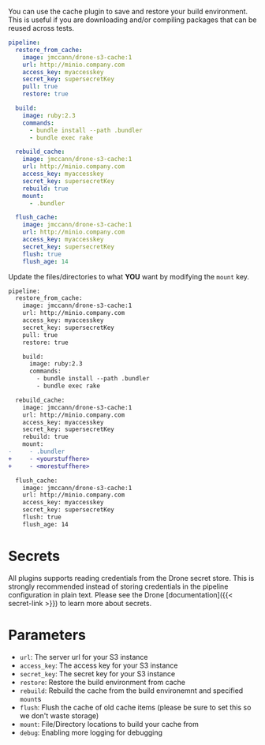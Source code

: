 You can use the cache plugin to save and restore your build environment.  This
is useful if you are downloading and/or compiling packages that can be reused
across tests.

```yaml
pipeline:
  restore_from_cache:
    image: jmccann/drone-s3-cache:1
    url: http://minio.company.com
    access_key: myaccesskey
    secret_key: supersecretKey
    pull: true
    restore: true

  build:
    image: ruby:2.3
    commands:
      - bundle install --path .bundler
      - bundle exec rake

  rebuild_cache:
    image: jmccann/drone-s3-cache:1
    url: http://minio.company.com
    access_key: myaccesskey
    secret_key: supersecretKey
    rebuild: true
    mount:
      - .bundler

  flush_cache:
    image: jmccann/drone-s3-cache:1
    url: http://minio.company.com
    access_key: myaccesskey
    secret_key: supersecretKey
    flush: true
    flush_age: 14
```

Update the files/directories to what **YOU** want by modifying the `mount` key.

```diff
pipeline:
  restore_from_cache:
    image: jmccann/drone-s3-cache:1
    url: http://minio.company.com
    access_key: myaccesskey
    secret_key: supersecretKey
    pull: true
    restore: true

    build:
      image: ruby:2.3
      commands:
        - bundle install --path .bundler
        - bundle exec rake

  rebuild_cache:
    image: jmccann/drone-s3-cache:1
    url: http://minio.company.com
    access_key: myaccesskey
    secret_key: supersecretKey
    rebuild: true
    mount:
-     - .bundler
+     - <yourstuffhere>
+     - <morestuffhere>

  flush_cache:
    image: jmccann/drone-s3-cache:1
    url: http://minio.company.com
    access_key: myaccesskey
    secret_key: supersecretKey
    flush: true
    flush_age: 14
```

# Secrets

All plugins supports reading credentials from the Drone secret store. This is
strongly recommended instead of storing credentials in the pipeline configuration
in plain text. Please see the Drone [documentation]({{< secret-link >}}) to learn
more about secrets.

# Parameters

* `url`: The server url for your S3 instance
* `access_key`: The access key for your S3 instance
* `secret_key`: The secret key for your S3 instance
* `restore`: Restore the build environment from cache
* `rebuild`: Rebuild the cache from the build environemnt and specified `mount`s
* `flush`: Flush the cache of old cache items (please be sure to set this so we don't waste storage)
* `mount`: File/Directory locations to build your cache from
* `debug`: Enabling more logging for debugging
